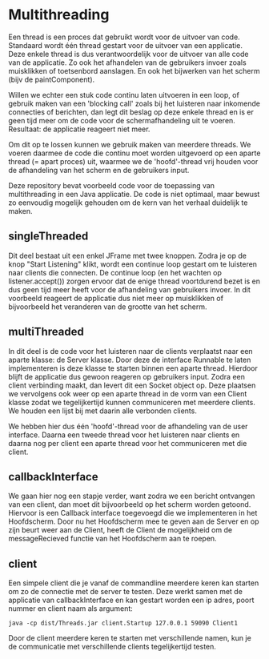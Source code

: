 # Multithreading
Een thread is een proces dat gebruikt wordt voor de uitvoer van code. Standaard wordt één thread gestart voor de uitvoer van een applicatie. Deze enkele thread is dus verantwoordelijk voor de uitvoer van alle code van de applicatie. Zo ook het afhandelen van de gebruikers invoer zoals muisklikken of toetsenbord aanslagen. En ook het bijwerken van het scherm (bijv de paintComponent).

Willen we echter een stuk code continu laten uitvoeren in een loop, of gebruik maken van een 'blocking call' zoals bij het luisteren naar inkomende connecties of berichten, dan legt dit beslag op deze enkele thread en is er geen tijd meer om de code voor de schermafhandeling uit te voeren. Resultaat: de applicatie reageert niet meer.

Om dit op te lossen kunnen we gebruik maken van meerdere threads. We voeren daarmee de code die continu moet worden uitgevoerd op een aparte thread (= apart proces) uit, waarmee we de 'hoofd'-thread vrij houden voor de afhandeling van het scherm en de gebruikers input.

Deze repository bevat voorbeeld code voor de toepassing van multithreading in een Java applicatie. De code is niet optimaal, maar bewust zo eenvoudig mogelijk gehouden om de kern van het verhaal duidelijk te maken.

## singleThreaded
Dit deel bestaat uit een enkel JFrame met twee knoppen. Zodra je op de knop "Start Listening" klikt, wordt een continue loop gestart om te luisteren naar clients die connecten. De continue loop (en het wachten op listener.accept()) zorgen ervoor dat de enige thread voortdurend bezet is en dus geen tijd meer heeft voor de afhandeling van gebruikers invoer. In dit voorbeeld reageert de applicatie dus niet meer op muisklikken of bijvoorbeeld het veranderen van de grootte van het scherm.

## multiThreaded
In dit deel is de code voor het luisteren naar de clients verplaatst naar een aparte klasse: de Server klasse. Door deze de interface Runnable te laten implementeren is deze klasse te starten binnen een aparte thread. Hierdoor blijft de applicatie dus gewoon reageren op gebruikers input. Zodra een client verbinding maakt, dan levert dit een Socket object op. Deze plaatsen we vervolgens ook weer op een aparte thread in de vorm van een Client klasse zodat we tegelijkertijd kunnen communiceren met meerdere clients. We houden een lijst bij met daarin alle verbonden clients.

We hebben hier dus één 'hoofd'-thread voor de afhandeling van de user interface. Daarna een tweede thread voor het luisteren naar clients en daarna nog per client een aparte thread voor het communiceren met die client.

## callbackInterface
We gaan hier nog een stapje verder, want zodra we een bericht ontvangen van een client, dan moet dit bijvoorbeeld op het scherm worden getoond. Hiervoor is een Callback interface toegevoegd die we implementeren in het Hoofdscherm. Door nu het Hoofdscherm mee te geven aan de Server en op zijn beurt weer aan de Client, heeft de Client de mogelijkheid om de messageRecieved functie van het Hoofdscherm aan te roepen.

## client
Een simpele client die je vanaf de commandline meerdere keren kan starten om zo de connectie met de server te testen. Deze werkt samen met de applicatie van callbackInterface en kan gestart worden een ip adres, poort nummer en client naam als argument:
```
java -cp dist/Threads.jar client.Startup 127.0.0.1 59090 Client1
```
Door de client meerdere keren te starten met verschillende namen, kun je de communicatie met verschillende clients tegelijkertijd testen.

